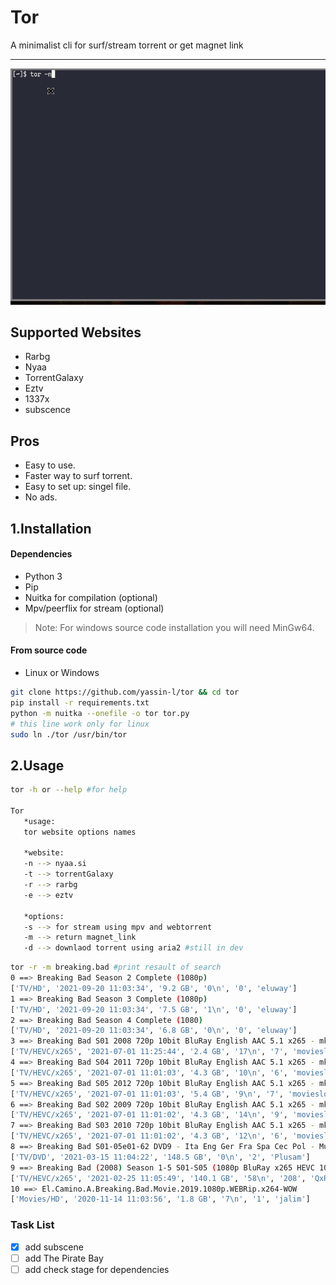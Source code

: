 # Tor
A minimalist cli for surf/stream torrent or get magnet link

___

![preview](Preview.gif)

## Supported Websites

* Rarbg
* Nyaa
* TorrentGalaxy
* Eztv
* 1337x
* subscence


## Pros

- Easy to use.
- Faster way to surf torrent.
- Easy to set up: singel file.
- No ads.

## 1.Installation 

#### Dependencies

- Python 3
- Pip
- Nuitka for compilation (optional)
- Mpv/peerflix for stream (optional)

> Note: For windows source code installation you will need MinGw64.
#### From source code
- Linux or Windows
```bash
git clone https://github.com/yassin-l/tor && cd tor
pip install -r requirements.txt 
python -m nuitka --onefile -o tor tor.py
# this line work only for linux
sudo ln ./tor /usr/bin/tor
```
## 2.Usage
```bash
tor -h or --help #for help

Tor
   *usage:
   tor website options names
   
   *website:
   -n --> nyaa.si
   -t --> torrentGalaxy
   -r --> rarbg
   -e --> eztv
   
   *options:
   -s --> for stream using mpv and webtorrent
   -m --> return magnet_link
   -d --> downlaod torrent using aria2 #still in dev
```
```bash
tor -r -m breaking.bad #print resault of search
0 ==> Breaking Bad Season 2 Complete (1080p)
['TV/HD', '2021-09-20 11:03:34', '9.2 GB', '0\n', '0', 'eluway']
1 ==> Breaking Bad Season 3 Complete (1080p)
['TV/HD', '2021-09-20 11:03:34', '7.5 GB', '1\n', '0', 'eluway']
2 ==> Breaking Bad Season 4 Complete (1080)
['TV/HD', '2021-09-20 11:03:34', '6.8 GB', '0\n', '0', 'eluway']
3 ==> Breaking Bad S01 2008 720p 10bit BluRay English AAC 5.1 x265 - mkvAnime [Telly]
['TV/HEVC/x265', '2021-07-01 11:25:44', '2.4 GB', '17\n', '7', 'movieslover']
4 ==> Breaking Bad S04 2011 720p 10bit BluRay English AAC 5.1 x265 - mkvAnime [Telly]
['TV/HEVC/x265', '2021-07-01 11:01:03', '4.3 GB', '10\n', '6', 'movieslover']
5 ==> Breaking Bad S05 2012 720p 10bit BluRay English AAC 5.1 x265 - mkvAnime [Telly]
['TV/HEVC/x265', '2021-07-01 11:01:03', '5.4 GB', '9\n', '7', 'movieslover']
6 ==> Breaking Bad S02 2009 720p 10bit BluRay English AAC 5.1 x265 - mkvAnime [Telly]
['TV/HEVC/x265', '2021-07-01 11:01:02', '4.3 GB', '14\n', '9', 'movieslover']
7 ==> Breaking Bad S03 2010 720p 10bit BluRay English AAC 5.1 x265 - mkvAnime [Telly]
['TV/HEVC/x265', '2021-07-01 11:01:02', '4.3 GB', '12\n', '6', 'movieslover']
8 ==> Breaking Bad S01-05e01-62 DVD9 - Ita Eng Ger Fra Spa Cec Pol - MultiSub 21 DVD - SERIE COMPLETA
['TV/DVD', '2021-03-15 11:04:22', '148.5 GB', '0\n', '2', 'Plusam']
9 ==> Breaking Bad (2008) Season 1-5 S01-S05 (1080p BluRay x265 HEVC 10bit AAC 5.1 Silence) [QxR]
['TV/HEVC/x265', '2021-02-25 11:05:49', '140.1 GB', '58\n', '208', 'QxR']
10 ==> El.Camino.A.Breaking.Bad.Movie.2019.1080p.WEBRip.x264-WOW
['Movies/HD', '2020-11-14 11:03:56', '1.8 GB', '7\n', '1', 'jalim']
```

### Task List

- [X] add subscene
- [ ] add The Pirate Bay
- [ ] add check stage for dependencies
